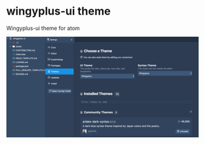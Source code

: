 # wingyplus-ui theme

Wingyplus-ui theme for atom

![Alt text](/wingyplus-ui.png?raw=true "wingyplus-ui screenshot")
